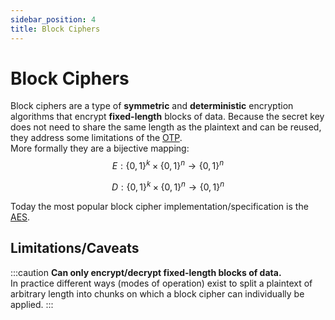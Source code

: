 ```yaml
---
sidebar_position: 4
title: Block Ciphers
---
```


# Block Ciphers

Block ciphers are a type of **symmetric** and **deterministic** encryption algorithms that encrypt **fixed-length** blocks of data. Because the secret key does not need to share the same length as the plaintext and can be reused, they address some limitations of the [OTP](otp).\
More formally they are a bijective mapping:
$$
E: \{0,1\}^k \times \{0,1\}^n \rightarrow \{0,1\}^n
$$

$$
D: \{0,1\}^k \times \{0,1\}^n \rightarrow \{0,1\}^n
$$

Today the most popular block cipher implementation/specification is the [AES](aes).

## Limitations/Caveats

:::caution
**Can only encrypt/decrypt fixed-length blocks of data.**\
In practice different ways (modes of operation) exist to split a plaintext of arbitrary length into chunks on which a block cipher can individually be applied.
:::
